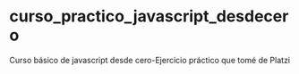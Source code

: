 # curso_practico_javascript_desdecero
Curso básico de javascript desde cero-Ejercicio práctico que tomé de Platzi
